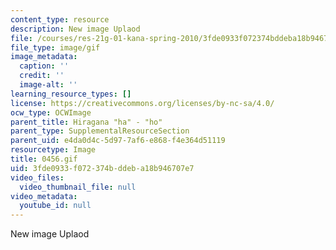 ```yaml
---
content_type: resource
description: New image Uplaod
file: /courses/res-21g-01-kana-spring-2010/3fde0933f072374bddeba18b946707e7_0456.gif
file_type: image/gif
image_metadata:
  caption: ''
  credit: ''
  image-alt: ''
learning_resource_types: []
license: https://creativecommons.org/licenses/by-nc-sa/4.0/
ocw_type: OCWImage
parent_title: Hiragana "ha" - "ho"
parent_type: SupplementalResourceSection
parent_uid: e4da0d4c-5d97-7af6-e868-f4e364d51119
resourcetype: Image
title: 0456.gif
uid: 3fde0933-f072-374b-ddeb-a18b946707e7
video_files:
  video_thumbnail_file: null
video_metadata:
  youtube_id: null
---
```

New image Uplaod